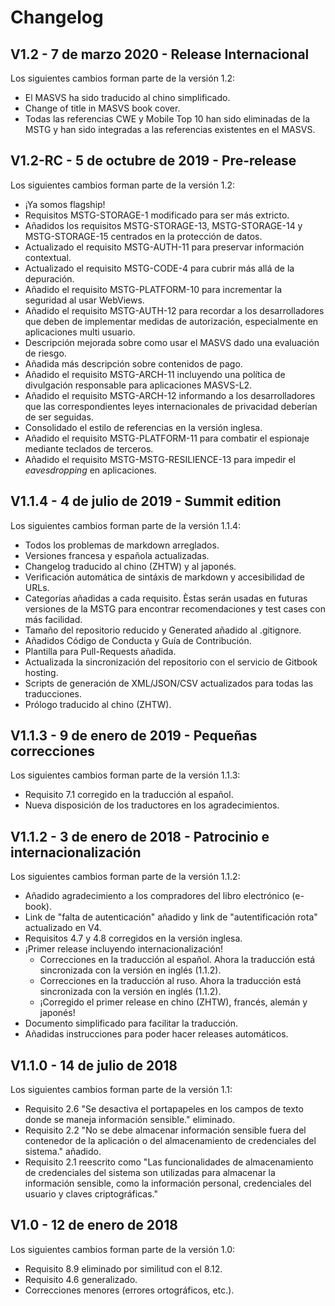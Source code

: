 # Changelog

## V1.2 - 7 de marzo 2020 - Release Internacional

Los siguientes cambios forman parte de la versión 1.2:

- El MASVS ha sido traducido al chino simplificado.
- Change of title in MASVS book cover.
- Todas las referencias CWE y Mobile Top 10 han sido eliminadas de la MSTG y han sido integradas a las referencias existentes en el MASVS.

## V1.2-RC - 5 de octubre de 2019 - Pre-release

Los siguientes cambios forman parte de la versión 1.2:

- ¡Ya somos flagship!
- Requisitos MSTG-STORAGE-1 modificado para ser más extricto.
- Añadidos los requisitos MSTG-STORAGE-13, MSTG-STORAGE-14 y MSTG-STORAGE-15 centrados en la protección de datos.
- Actualizado el requisito MSTG-AUTH-11 para preservar información contextual.
- Actualizado el requisito MSTG-CODE-4 para cubrir más allá de la depuración.
- Añadido el requisito MSTG-PLATFORM-10 para incrementar la seguridad al usar WebViews.
- Añadido el requisito MSTG-AUTH-12 para recordar a los desarrolladores que deben de implementar medidas de autorización, especialmente en aplicaciones multi usuario.
- Descripción mejorada sobre como usar el MASVS dado una evaluación de riesgo.
- Añadida más descripción sobre contenidos de pago.
- Añadido el requisito MSTG-ARCH-11 incluyendo una política de divulgación responsable para aplicaciones MASVS-L2.
- Añadido el requisito MSTG-ARCH-12 informando a los desarrolladores que las correspondientes leyes internacionales de privacidad deberían de ser seguidas.
- Consolidado el estilo de referencias en la versión inglesa.
- Añadido el requisito MSTG-PLATFORM-11 para combatir el espionaje mediante teclados de terceros.
- Añadido el requisito MSTG-MSTG-RESILIENCE-13 para impedir el _eavesdropping_ en aplicaciones.

## V1.1.4 - 4 de julio de 2019 - Summit edition

Los siguientes cambios forman parte de la versión 1.1.4:

- Todos los problemas de markdown arreglados.
- Versiones francesa y española actualizadas.
- Changelog traducido al chino (ZHTW) y al japonés.
- Verificación automática de sintáxis de markdown y accesibilidad de URLs.
- Categorías añadidas a cada requisito. Èstas serán usadas en futuras versiones de la MSTG para encontrar recomendaciones y test cases con más facilidad.
- Tamaño del repositorio reducido y Generated añadido al .gitignore.
- Añadidos Código de Conducta y Guía de Contribución.
- Plantilla para Pull-Requests añadida.
- Actualizada la sincronización del repositorio con el servicio de Gitbook hosting.
- Scripts de generación de XML/JSON/CSV actualizados para todas las traducciones.
- Prólogo traducido al chino (ZHTW).

## V1.1.3 - 9 de enero de 2019 - Pequeñas correcciones

Los siguientes cambios forman parte de la versión 1.1.3:

- Requisito 7.1 corregido en la traducción al español.
- Nueva disposición de los traductores en los agradecimientos.

## V1.1.2 - 3 de enero de 2018 - Patrocinio e internacionalización

Los siguientes cambios forman parte de la versión 1.1.2:

- Añadido agradecimiento a los compradores del libro electrónico (e-book).
- Link de "falta de autenticación" añadido y link de "autentificación rota" actualizado en V4.
- Requisitos 4.7 y 4.8 corregidos en la versión inglesa.
- ¡Primer release incluyendo internacionalización!
  - Correcciones en la traducción al español. Ahora la traducción está sincronizada con la versión en inglés (1.1.2).
  - Correcciones en la traducción al ruso. Ahora la traducción está sincronizada con la versión en inglés (1.1.2).
  - ¡Corregido el primer release en chino (ZHTW), francés, alemán y japonés!
- Documento simplificado para facilitar la traducción.
- Añadidas instrucciones para poder hacer releases automáticos.

## V1.1.0 - 14 de julio de 2018

Los siguientes cambios forman parte de la versión 1.1:

- Requisito 2.6 "Se desactiva el portapapeles en los campos de texto donde se maneja información sensible." eliminado.
- Requisito 2.2 "No se debe almacenar información sensible fuera del contenedor de la aplicación o del almacenamiento de credenciales del sistema." añadido.
- Requisito 2.1 reescrito como "Las funcionalidades de almacenamiento de credenciales del sistema son utilizadas para almacenar la información sensible, como la información personal, credenciales del usuario y claves criptográficas."

## V1.0 - 12 de enero de 2018

Los siguientes cambios forman parte de la versión 1.0:

- Requisito 8.9 eliminado por similitud con el 8.12.
- Requisito 4.6 generalizado.
- Correcciones menores (errores ortográficos, etc.).
